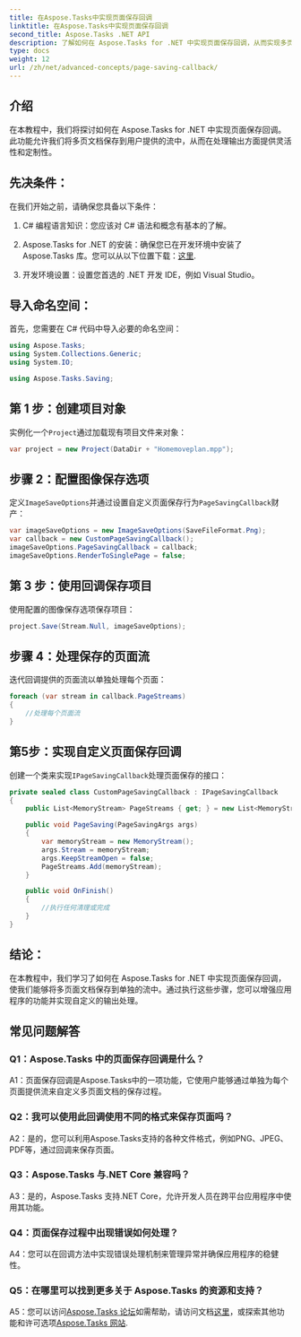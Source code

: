 ```yaml
---
title: 在Aspose.Tasks中实现页面保存回调
linktitle: 在Aspose.Tasks中实现页面保存回调
second_title: Aspose.Tasks .NET API
description: 了解如何在 Aspose.Tasks for .NET 中实现页面保存回调，从而实现多页面文档输出流的自定义处理。
type: docs
weight: 12
url: /zh/net/advanced-concepts/page-saving-callback/
---
```

## 介绍

在本教程中，我们将探讨如何在 Aspose.Tasks for .NET 中实现页面保存回调。此功能允许我们将多页文档保存到用户提供的流中，从而在处理输出方面提供灵活性和定制性。

## 先决条件：

在我们开始之前，请确保您具备以下条件：

1. C# 编程语言知识：您应该对 C# 语法和概念有基本的了解。
   
2. Aspose.Tasks for .NET 的安装：确保您已在开发环境中安装了 Aspose.Tasks 库。您可以从以下位置下载：[这里](https://releases.aspose.com/tasks/net/).

3. 开发环境设置：设置您首选的 .NET 开发 IDE，例如 Visual Studio。

## 导入命名空间：

首先，您需要在 C# 代码中导入必要的命名空间：

```csharp
using Aspose.Tasks;
using System.Collections.Generic;
using System.IO;

using Aspose.Tasks.Saving;

```

## 第 1 步：创建项目对象

实例化一个`Project`通过加载现有项目文件来对象：

```csharp
var project = new Project(DataDir + "Homemoveplan.mpp");
```

## 步骤 2：配置图像保存选项

定义`ImageSaveOptions`并通过设置自定义页面保存行为`PageSavingCallback`财产：

```csharp
var imageSaveOptions = new ImageSaveOptions(SaveFileFormat.Png);
var callback = new CustomPageSavingCallback();
imageSaveOptions.PageSavingCallback = callback;
imageSaveOptions.RenderToSinglePage = false;
```

## 第 3 步：使用回调保存项目

使用配置的图像保存选项保存项目：

```csharp
project.Save(Stream.Null, imageSaveOptions);
```

## 步骤 4：处理保存的页面流

迭代回调提供的页面流以单独处理每个页面：

```csharp
foreach (var stream in callback.PageStreams)
{
    //处理每个页面流
}
```

## 第5步：实现自定义页面保存回调

创建一个类来实现`IPageSavingCallback`处理页面保存的接口：

```csharp
private sealed class CustomPageSavingCallback : IPageSavingCallback
{
    public List<MemoryStream> PageStreams { get; } = new List<MemoryStream>();

    public void PageSaving(PageSavingArgs args)
    {
        var memoryStream = new MemoryStream();
        args.Stream = memoryStream;
        args.KeepStreamOpen = false;
        PageStreams.Add(memoryStream);
    }

    public void OnFinish()
    {
        //执行任何清理或完成
    }
}
```

## 结论：

在本教程中，我们学习了如何在 Aspose.Tasks for .NET 中实现页面保存回调，使我们能够将多页面文档保存到单独的流中。通过执行这些步骤，您可以增强应用程序的功能并实现自定义的输出处理。

## 常见问题解答

### Q1：Aspose.Tasks 中的页面保存回调是什么？

A1：页面保存回调是Aspose.Tasks中的一项功能，它使用户能够通过单独为每个页面提供流来自定义多页面文档的保存过程。

### Q2：我可以使用此回调使用不同的格式来保存页面吗？

A2：是的，您可以利用Aspose.Tasks支持的各种文件格式，例如PNG、JPEG、PDF等，通过回调来保存页面。

### Q3：Aspose.Tasks 与.NET Core 兼容吗？

A3：是的，Aspose.Tasks 支持.NET Core，允许开发人员在跨平台应用程序中使用其功能。

### Q4：页面保存过程中出现错误如何处理？

A4：您可以在回调方法中实现错误处理机制来管理异常并确保应用程序的稳健性。

### Q5：在哪里可以找到更多关于 Aspose.Tasks 的资源和支持？

 A5：您可以访问[Aspose.Tasks 论坛](https://forum.aspose.com/c/tasks/15)如需帮助，请访问文档[这里](https://reference.aspose.com/tasks/net/)，或探索其他功能和许可选项[Aspose.Tasks 网站](https://purchase.aspose.com/buy).